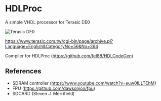 # HDLProc
A simple VHDL processor for Terasic DE0

![Terasic DE0](https://www.terasic.com.tw/attachment/archive/364/image/image_74_thumb.jpg)

https://www.terasic.com.tw/cgi-bin/page/archive.pl?Language=English&CategoryNo=56&No=364

Compiler for HDLProc (https://github.com/fel88/HDLCodeGen)


## References
* SDRAM controller (https://www.youtube.com/watch?v=euw0ILLTEhM)
* FPU (https://github.com/dawsonjon/fpu)
* SDCARD (Steven J. Merrifield)
